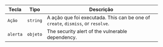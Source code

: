| Tecla    | Tipo     | Descrição                                                                       |
| -------- | -------- | ------------------------------------------------------------------------------- |
| `Ação`   | `string` | A ação que foi executada. This can be one of `create`, `dismiss`, or `resolve`. |
| `alerta` | `objeto` | The security alert of the vulnerable dependency.                                |